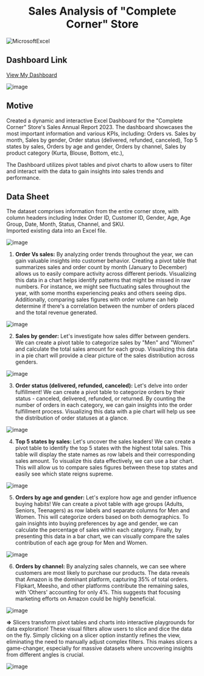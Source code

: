 <h1 align="center">Sales Analysis of "Complete Corner" Store</h1>
<p>
  <img alt="MicrosoftExcel" src="https://img.shields.io/badge/-Microsoft Excel-217346?style=flat-square&logo=microsoftexcel&logoColor=white" />
</p>

## Dashboard Link
<a href="https://1drv.ms/x/c/e35a325ae2852ea2/ESaM8g97EqxCuXxVFM7UlooBCspe2Zv-AwOKIdT8V03jNg?e=5WRlrP" color="black">View My Dashboard</a>


![image](https://github.com/DishaK06/Complete-Corner-Store-Sales-Analysis/assets/90857620/fb833e77-f139-4c01-84e1-7fae3705bf99)


## Motive
Created a dynamic and interactive Excel Dashboard for the "Complete Corner" Store's Sales Annual Report 2023. The dashboard showcases the most important information and various KPIs, including: 
Orders vs. Sales by month, 
Sales by gender,
Order status (delivered, refunded, canceled),
Top 5 states by sales,
Orders by age and gender,
Orders by channel,
Sales by product category (Kurta, Blouse, Bottom, etc.),

The Dashboard utilizes pivot tables and pivot charts to allow users to filter and interact with the data to gain insights into sales trends and performance.

## Data Sheet
The dataset comprises information from the entire corner store, with column headers including Index Order ID, Customer ID, Gender, Age, Age Group, Date, Month, Status, Channel, and SKU.	
Imported existing data  into an Excel file. 

![image](https://github.com/DishaK06/Complete-Corner-Store-Sales-Analysis/assets/90857620/e8b50633-664e-4045-a88d-eb11693140a0)

 
1. <b>Order Vs sales:</b> By analyzing order trends throughout the year, we can gain valuable insights into customer behavior. Creating a pivot table that summarizes sales and order count by month (January to December) allows us to easily compare activity across different periods.  Visualizing this data in a chart helps identify patterns that might be missed in raw numbers. For instance, we might see fluctuating sales throughout the year, with some months experiencing peaks and others seeing dips. Additionally, comparing sales figures with order volume can help determine if there's a correlation between the number of orders placed and the total revenue generated.

![image](https://github.com/DishaK06/Complete-Corner-Store-Sales-Analysis/assets/90857620/1f65fa9a-6d4a-4d50-89eb-8b146dfb6819)


2. <b>Sales by gender:</b> Let's investigate how sales differ between genders. We can create a pivot table to categorize sales by "Men" and "Women" and calculate the total sales amount for each group. Visualizing this data in a pie chart will provide a clear picture of the sales distribution across genders.
 
![image](https://github.com/DishaK06/Complete-Corner-Store-Sales-Analysis/assets/90857620/7e75dc14-a69a-4737-8c18-841b1409c023)


3. <b>Order status (delivered, refunded, canceled):</b> Let's delve into order fulfillment!  We can create a pivot table to categorize orders by their status - canceled, delivered, refunded, or returned.  By counting the number of orders in each category, we can gain insights into the order fulfillment process.  Visualizing this data with a pie chart will help us see the distribution of order statuses at a glance.

![image](https://github.com/DishaK06/Complete-Corner-Store-Sales-Analysis/assets/90857620/9b93cf45-0200-4383-b9cd-9297e5bb94cf)


4. <b>Top 5 states by sales:</b> Let's uncover the sales leaders! We can create a pivot table to identify the top 5 states with the highest total sales. This table will display the state names as row labels and their corresponding sales amount. To visualize this data effectively, we can use a bar chart. This will allow us to compare sales figures between these top states and easily see which state reigns supreme.

![image](https://github.com/DishaK06/Complete-Corner-Store-Sales-Analysis/assets/90857620/181ef0ba-1704-4ac8-8373-1907ac9e9649)


5. <b>Orders by age and gender:</b> Let's explore how age and gender influence buying habits!  We can create a pivot table with age groups (Adults, Seniors, Teenagers) as row labels and separate columns for Men and Women. This will categorize orders based on both demographics. To gain insights into buying preferences by age and gender, we can calculate the percentage of sales within each category. Finally, by presenting this data in a bar chart, we can visually compare the sales contribution of each age group for Men and Women.

![image](https://github.com/DishaK06/Complete-Corner-Store-Sales-Analysis/assets/90857620/d33c67b5-bdc8-42ed-a6b9-9b666a050ffa)


6. <b>Orders by channel:</b> By analyzing sales channels, we can see where customers are most likely to purchase our products.  The data reveals that Amazon is the dominant platform, capturing 35% of total orders. Flipkart, Meesho, and other platforms contribute the remaining sales, with 'Others' accounting for only 4%. This suggests that focusing marketing efforts on Amazon could be highly beneficial.

![image](https://github.com/DishaK06/Complete-Corner-Store-Sales-Analysis/assets/90857620/0a412330-86b9-487c-98d4-986becd0ed87)


<b>=></b> Slicers transform pivot tables and charts into interactive playgrounds for data exploration!  These visual filters allow users to slice and dice the data on the fly.  Simply clicking on a slicer option instantly refines the view, eliminating the need to manually adjust complex filters. This makes slicers a game-changer, especially for massive datasets where uncovering insights from different angles is crucial. 

![image](https://github.com/DishaK06/Complete-Corner-Store-Sales-Analysis/assets/90857620/6987b86c-202e-4aa8-a8fd-bdab3321fa58)

